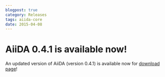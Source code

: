 ```yaml
---
blogpost: true
category: Releases
tags: aiida-core
date: 2015-04-08
---
```


# AiiDA 0.4.1 is available now!

An updated version of AiiDA (version 0.4.1) is available now for [download page](https://www.aiida.net/download/)!